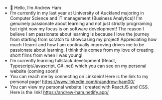 - 👋 Hello, I’m Andrew Ham
- I’m currently in my last year at University of Auckland majoring in Computer Science and IT management (Business Analytics)! I'm genuinely passionate about learning and not just strictly progrraming but 
right now my focus is on software development! The reason I believe I am passionate about learning is because I love the journey from starting from scratch to showcasing my project!
Appreciating how much I learnt and how I am continually improving drives me to be passionate about learning. I think this comes from my love of creating short films from when I was young!
- I’m currently learning fullstack development (React, Typescript/Javascript, C# .net) which you can see on my personal website (coming soon)!
- You can reach me by connecting on Linkdein! Here is the link to my personal page! https://www.linkedin.com/in/andrew-ham00/
- You can view my personal website I created with ReactJS and CSS. Here is the link! https://andrew-ham.netlify.app/ 

<!---
Andrew-Ham/Andrew-Ham is a ✨ special ✨ repository because its `README.md` (this file) appears on your GitHub profile.
You can click the Preview link to take a look at your changes.
--->

